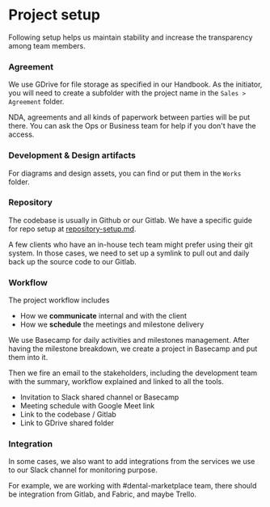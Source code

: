 # Project setup

Following setup helps us maintain stability and increase the transparency among team members.

### Agreement

We use GDrive for file storage as specified in our Handbook. As the initiator, you will need to create a subfolder with the project name in the `Sales > Agreement` folder.

NDA, agreements and all kinds of paperwork between parties will be put there. You can ask the Ops or Business team for help if you don't have the access.

### Development & Design artifacts

For diagrams and design assets, you can find or put them in the `Works` folder.

### Repository

The codebase is usually in Github or our Gitlab. We have a specific guide for repo setup at [repository-setup.md](/engineering/repository-setup.md).

A few clients who have an in-house tech team might prefer using their git system. In those cases, we need to set up a symlink to pull out and daily back up the source code to our Gitlab.

### Workflow

The project workflow includes 

- How we **communicate** internal and with the client
- How we **schedule** the meetings and milestone delivery

We use Basecamp for daily activities and milestones management. After having the milestone breakdown, we create a project in Basecamp and put them into it.

Then we fire an email to the stakeholders, including the development team with the summary, workflow explained and linked to all the tools.

- Invitation to Slack shared channel or Basecamp
- Meeting schedule with Google Meet link
- Link to the codebase / Gitlab
- Link to GDrive shared folder

### Integration

In some cases, we also want to add integrations from the services we use to our Slack channel for monitoring purpose.

For example, we are working with #dental-marketplace team, there should be integration from Gitlab, and Fabric, and maybe Trello.